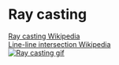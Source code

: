 # Ray casting

[Ray casting Wikipedia](https://en.wikipedia.org/wiki/Ray_casting)\
[Line-line intersection Wikipedia](https://en.wikipedia.org/wiki/Line%E2%80%93line_intersection)\
[![Ray casting gif](/ray-casting.gif)](https://nonvegan.github.io/ray-casting-2d)
